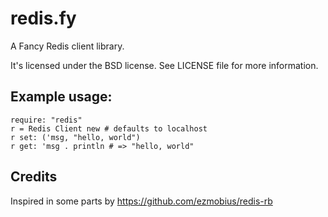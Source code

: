 # redis.fy
A Fancy Redis client library.

It's licensed under the BSD license.
See LICENSE file for more information.

## Example usage:

    require: "redis"
    r = Redis Client new # defaults to localhost
    r set: ('msg, "hello, world")
    r get: 'msg . println # => "hello, world"


## Credits
Inspired in some parts by https://github.com/ezmobius/redis-rb
